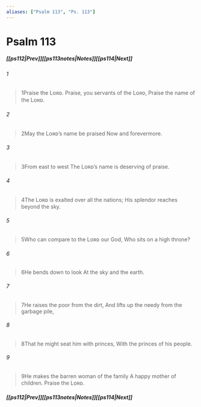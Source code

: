 ```yaml
---
aliases: ["Psalm 113", "Ps. 113"]
---
```

# Psalm 113
##### <span class=arrow-left></span>[[ps112|Prev]]<span class=navigation-separator></span>[[ps113notes|Notes]]<span class=navigation-separator></span>[[ps114|Next]]<span class=arrow-right></span>
###### 1
><span class=verse-first-poetry>1</span>Praise the Lᴏʀᴅ.
>Praise, you servants of the Lᴏʀᴅ,
>Praise the name of the Lᴏʀᴅ.
###### 2
><span class=verse-body-poetry>2</span>May the Lᴏʀᴅ’s name be praised
>Now and forevermore.
###### 3
><span class=verse-body-poetry>3</span>From east to west
>The Lᴏʀᴅ’s name is deserving of praise.
###### 4
><span class=verse-body-poetry>4</span>The Lᴏʀᴅ is exalted over all the nations;
>His splendor reaches beyond the sky.
<div class=paragraph-break></div>

###### 5
><span class=verse-first-poetry>5</span>Who can compare to the Lᴏʀᴅ our God,
>Who sits on a high throne?
###### 6
><span class=verse-body-poetry>6</span>He bends down to look
>At the sky and the earth.
###### 7
><span class=verse-body-poetry>7</span>He raises the poor from the dirt,
>And lifts up the needy from the garbage pile,
###### 8
><span class=verse-body-poetry>8</span>That he might seat him with princes,
>With the princes of his people.
###### 9
><span class=verse-body-poetry>9</span>He makes the barren woman of the family
>A happy mother of children.
>Praise the Lᴏʀᴅ.
##### <span class=arrow-left></span>[[ps112|Prev]]<span class=navigation-separator></span>[[ps113notes|Notes]]<span class=navigation-separator></span>[[ps114|Next]]<span class=arrow-right></span>